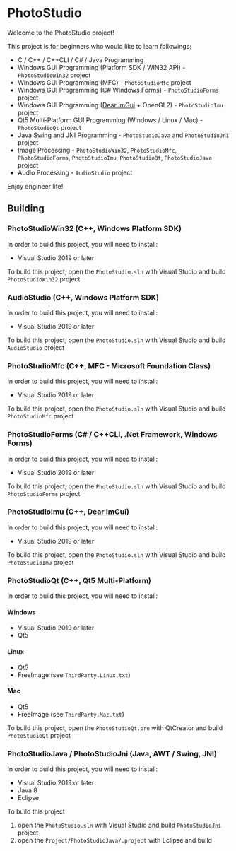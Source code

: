 # PhotoStudio

Welcome to the PhotoStudio project!

This project is for beginners who would like to learn followings;

- C / C++ / C++CLI / C# / Java Programming
- Windows GUI Programming (Platform SDK / WIN32 API) - `PhotoStudioWin32` project
- Windows GUI Programming (MFC) - `PhotoStudioMfc` project
- Windows GUI Programming (C# Windows Forms) - `PhotoStudioForms` project
- Windows GUI Programming ([Dear ImGui](https://github.com/ocornut/imgui) + OpenGL2) - `PhotoStudioImu` project
- Qt5 Multi-Platform GUI Programming (Windows / Linux / Mac) - `PhotoStudioQt` project
- Java Swing and JNI Programming - `PhotoStudioJava` and `PhotoStudioJni` project
- Image Processing - `PhotoStudioWin32`, `PhotoStudioMfc`, `PhotoStudioForms`, `PhotoStudioImu`, `PhotoStudioQt`, `PhotoStudioJava` project
- Audio Processing - `AudioStudio` project

Enjoy engineer life!

## Building

### PhotoStudioWin32 (C++, Windows Platform SDK)

In order to build this project, you will need to install:

- Visual Studio 2019 or later

To build this project, open the `PhotoStudio.sln` with Visual Studio and build `PhotoStudioWin32` project

### AudioStudio (C++, Windows Platform SDK)

In order to build this project, you will need to install:

- Visual Studio 2019 or later

To build this project, open the `PhotoStudio.sln` with Visual Studio and build `AudioStudio` project

### PhotoStudioMfc (C++, MFC - Microsoft Foundation Class)

In order to build this project, you will need to install:

- Visual Studio 2019 or later

To build this project, open the `PhotoStudio.sln` with Visual Studio and build `PhotoStudioMfc` project

### PhotoStudioForms (C# / C++CLI, .Net Framework, Windows Forms)

In order to build this project, you will need to install:

- Visual Studio 2019 or later

To build this project, open the `PhotoStudio.sln` with Visual Studio and build `PhotoStudioForms` project

### PhotoStudioImu (C++, [Dear ImGui](https://github.com/ocornut/imgui))

In order to build this project, you will need to install:

- Visual Studio 2019 or later

To build this project, open the `PhotoStudio.sln` with Visual Studio and build `PhotoStudioImu` project

### PhotoStudioQt (C++, Qt5 Multi-Platform)

In order to build this project, you will need to install:

#### Windows
- Visual Studio 2019 or later
- Qt5

#### Linux
- Qt5
- FreeImage (see `ThirdParty.Linux.txt`)

#### Mac
- Qt5
- FreeImage (see `ThirdParty.Mac.txt`)

To build this project, open the `PhotoStudioQt.pro` with QtCreator and build `PhotoStudioQt` project

### PhotoStudioJava / PhotoStudioJni (Java, AWT / Swing, JNI)

In order to build this project, you will need to install:

- Visual Studio 2019 or later
- Java 8
- Eclipse

To build this project  
 1. open the `PhotoStudio.sln` with Visual Studio and build `PhotoStudioJni` project
 1. open the `Project/PhotoStudioJava/.project` with Eclipse and build
